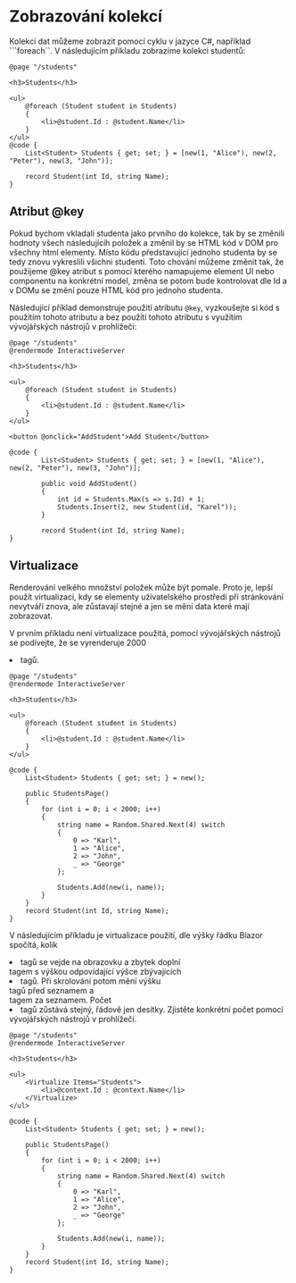 # Zobrazování kolekcí

Kolekci dat můžeme zobrazit pomocí cyklu v jazyce C#, například ```foreach``. V následujícím příkladu zobrazíme kolekci studentů:

```razor
@page "/students"

<h3>Students</h3>

<ul>
    @foreach (Student student in Students)
    {
        <li>@student.Id : @student.Name</li>
    }
</ul>
@code {
    List<Student> Students { get; set; } = [new(1, "Alice"), new(2, "Peter"), new(3, "John")];

    record Student(int Id, string Name);
}
```
## Atribut @key

Pokud bychom vkladali studenta jako prvního do kolekce, tak by se změnili hodnoty všech následujícíh položek a změnil by se HTML kód v DOM pro všechny html elementy. Místo kódu představující jednoho studenta by se tedy znovu vykreslili všichni studenti. Toto chování můžeme změnit tak, že použijeme @key atribut s pomocí kterého namapujeme element UI nebo componentu na konkrétní model, změna se potom bude kontrolovat dle Id a v DOMu se změní pouze HTML kód pro jednoho studenta.

Následující příklad demonstruje použití atributu ```@key```, vyzkoušejte si kód s použitím tohoto atributu a bez použití tohoto atributu s využitím vývojářských nástrojů v prohlížeči:

```razor
@page "/students"
@rendermode InteractiveServer

<h3>Students</h3>

<ul>
    @foreach (Student student in Students)
    {
        <li>@student.Id : @student.Name</li>
    }
</ul>

<button @onclick="AddStudent">Add Student</button>

@code {
        List<Student> Students { get; set; } = [new(1, "Alice"), new(2, "Peter"), new(3, "John")];

        public void AddStudent()
        {
            int id = Students.Max(s => s.Id) + 1;
            Students.Insert(2, new Student(id, "Karel"));
        }

        record Student(int Id, string Name);
}
```
## Virtualizace 

Renderování velkého množství položek může být pomale. Proto je, lepší použít virtualizaci, kdy se elementy uživatelského prostředí při stránkování nevytváří znova, ale zůstavají stejné a jen se mění data které mají zobrazovat.

V prvním příkladu není virtualizace použitá, pomocí vývojářských nástrojů se podívejte, že se vyrenderuje 2000 <li> tagů.

```razor
@page "/students"
@rendermode InteractiveServer

<h3>Students</h3>

<ul>
    @foreach (Student student in Students)
    {
        <li>@student.Id : @student.Name</li>
    }
</ul>

@code {
    List<Student> Students { get; set; } = new();

    public StudentsPage()
    {
        for (int i = 0; i < 2000; i++)
        {
            string name = Random.Shared.Next(4) switch
            {
                0 => "Karl",
                1 => "Alice",
                2 => "John",
                _ => "George"
            };

            Students.Add(new(i, name));
        }
    }
    record Student(int Id, string Name);
}
```

V následujícím příkladu je virtualizace použití, dle výšky řádku Blazor spočítá, kolik <li> tagů se vejde na obrazovku a zbytek doplní <div> tagem s výškou odpovídající výšce zbývajících <li> tagů. Při skrolování potom mění výšku <div> tagů před seznamem a <div> tagem za seznamem. Počet <li> tagů zůstává stejný, řádově jen desítky. Zjistěte konkrétní počet pomocí vývojářských nástrojů v prohlížeči.

```razor
@page "/students"
@rendermode InteractiveServer

<h3>Students</h3>

<ul>
    <Virtualize Items="Students">
        <li>@context.Id : @context.Name</li>
    </Virtualize>
</ul>

@code {
    List<Student> Students { get; set; } = new();

    public StudentsPage()
    {
        for (int i = 0; i < 2000; i++)
        {
            string name = Random.Shared.Next(4) switch
            {
                0 => "Karl",
                1 => "Alice",
                2 => "John",
                _ => "George"
            };

            Students.Add(new(i, name));
        }
    }
    record Student(int Id, string Name);
}
```